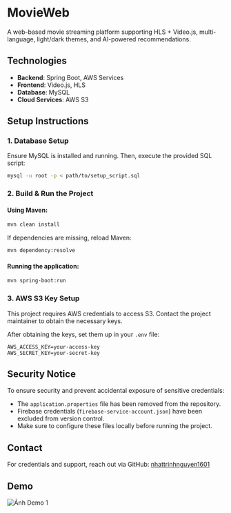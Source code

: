 # MovieWeb

A web-based movie streaming platform supporting HLS + Video.js, multi-language, light/dark themes, and AI-powered recommendations.

## Technologies
- **Backend**: Spring Boot, AWS Services
- **Frontend**: Video.js, HLS
- **Database**: MySQL
- **Cloud Services**: AWS S3

## Setup Instructions

### 1. Database Setup
Ensure MySQL is installed and running. Then, execute the provided SQL script:

```sh
mysql -u root -p < path/to/setup_script.sql
```

### 2. Build & Run the Project

#### Using Maven:
```sh
mvn clean install
```
If dependencies are missing, reload Maven:
```sh
mvn dependency:resolve
```

#### Running the application:
```sh
mvn spring-boot:run
```

### 3. AWS S3 Key Setup
This project requires AWS credentials to access S3. Contact the project maintainer to obtain the necessary keys.

After obtaining the keys, set them up in your `.env` file:
```
AWS_ACCESS_KEY=your-access-key
AWS_SECRET_KEY=your-secret-key
```


## Security Notice
To ensure security and prevent accidental exposure of sensitive credentials:
- The `application.properties` file has been removed from the repository.
- Firebase credentials (`firebase-service-account.json`) have been excluded from version control.
- Make sure to configure these files locally before running the project.

## Contact
For credentials and support, reach out via GitHub: [nhattrinhnguyen1601](https://github.com/nhattrinhnguyen1601)

## Demo
![Ảnh Demo 1]([images/demo1.png](https://raw.githubusercontent.com/nhattrinhnguyen1601/MyImg/refs/heads/main/imagess/%E1%BA%A2nh1.png?token=GHSAT0AAAAAAC73QDRRVQCYET5R4KFSCCBSZ7OQZYA))

